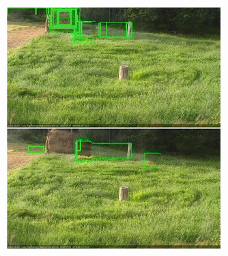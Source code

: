 ![20200712-185549-190551](in2/20200712/20200712-185549-190551_0_.jpg)
![20200712-190557-191558](in2/20200712/20200712-190557-191558_0_.jpg)
